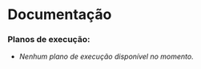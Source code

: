 # Documentação

### Planos de execução:






<!-- A lista abaixo será gerada automaticamente -->
- *Nenhum plano de execução disponível no momento.*
